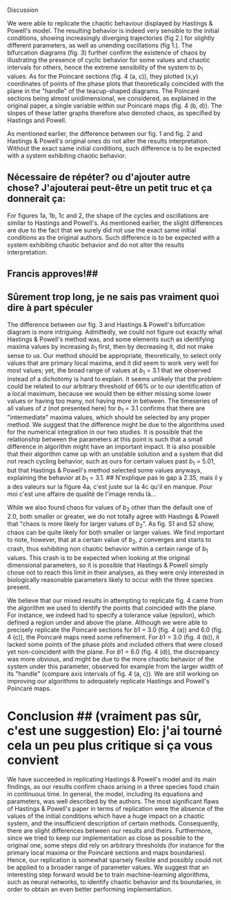 Discussion

We were able to replicate the chaotic behaviour displayed by Hastings & Powell's model. The resulting behavior is indeed very sensible to the initial conditions, showing increasingly diverging trajectories (fig 2.) for slightly different parameters, as well as unending oscillations (fig 1.). The bifurcation diagrams (fig. 3) further confirm the existence of chaos by illustrating the presence of cyclic behavior for some values and chaotic intervals for others, hence the extreme sensibility of the system to $b_1$ values. As for the Poincaré sections (fig. 4 (a, c)), they plotted (x,y) coordinates of points of the phase plots that theoretically coincided with the plane in the "handle" of the teacup-shaped diagrams. The Poincaré sections being almost unidimensional, we considered, as explained in the original paper, a single variable within our Poincaré maps (fig. 4 (b, d)). The slopes of these latter graphs therefore also denoted chaos, as specified by Hastings and Powell.

As mentioned earlier, the difference between our fig. 1 and fig. 2 and Hastings & Powell's original ones do not alter the results interpretation. Without the exact same initial conditions, such difference is to be expected with a system exhibiting chaotic behavior.
## Nécessaire de répéter? ou d'ajouter autre chose? J'ajouterai peut-être un petit truc et ça donnerait ça:
For figures 1a, 1b, 1c and 2, the shape of the cycles and oscillations are similar to Hastings and Powell's. As mentioned earlier, the slight differences are due to the fact that we surely did not use the exact same initial conditions as the original authors. Such difference is to be expected with a system exhibiting chaotic behavior and do not alter the results interpretation.
## Francis approves!##

## Sûrement trop long, je ne sais pas vraiment quoi dire à part spéculer
The difference between our fig. 3 and Hastings & Powell's bifurcation diagram is more intriguing. Admittedly, we could not figure out exactly what Hastings & Powell's method was, and some elements such as identifying maxima values by increasing $b_1$ first, then by decreasing it, did not make sense to us. Our method should be appropriate, theoretically, to select only values that are primary local maxima, and it did seem to work very well for most values; yet, the broad range of values at $b_1$ = 3.1 that we observed instead of a dichotomy is hard to explain. It seems unlikely that the problem could be related to our arbitrary threshold of 66% or to our identification of a local maximum, because we would then be either missing some lower values or having too many, not having more in between. The timeseries of all values of $z$ (not presented here) for $b_1$ = 3.1 confirms that there are "intermediate" maxima values, which should be selected by any proper method. We suggest that the difference might be due to the algorithms used for the numerical integration in our two studies. It is possible that the relationship between the parameters at this point is such that a small difference in algorithm might have an important impact. It is also possible that their algorithm came up with an unstable solution and a system that did not reach cycling behavior, such as ours for certain values past $b_1$ = 5.01, but that Hastings & Powell's method selected some values anyways, explaining the behavior at $b_1$ = 3.1. ## N'explique pas le gap à 2.35, mais il y a des valeurs sur la figure 4a, c'est juste sur la 4c qu'il en manque. Pour moi c'est une affaire de qualité de l'image rendu là...

While we also found chaos for values of $b_2$ other than the default one of 2.0, both smaller or greater, we do not totally agree with Hastings & Powell that "chaos is more likely for larger values of $b_2$". As fig. S1 and S2 show, chaos can be quite likely for both smaller or larger values. We find important to note, however, that at a certain value of $b_2$, $z$ converges and starts to crash, thus exhibiting non chaotic behavior within a certain range of $b_1$ values. This crash is to be expected when looking at the original dimensional parameters, so it is possible that Hastings & Powell simply chose not to reach this limit in their analyses, as they were only interested in biologically reasonable parameters likely to occur with the three species present.

We believe that our mixed results in attempting to replicate fig. 4 came from the algorithm we used to identify the points that coincided with the plane. For instance, we indeed had to specify a tolerance value (epsilon), which defined a region under and above the plane. Although we were able to precisely replicate the Poincaré sections for $b1$ = 3.0 (fig. 4 (a)) and 6.0 (fig. 4 (c)), the Poincaré maps need some refinement. For $b1$ = 3.0 (fig. 4 (b)), it lacked some points of the phase plots and included others that were closed yet non-coincident with the plane. For $b1$ = 6.0 (fig. 4 (d)), the discrepancy was more obvious, and might be due to the more chaotic behavior of the system under this parameter, observed for example from the larger width of its "handle" (compare axis intervals of fig. 4 (a, c)). We are still working on improving our algorithms to adequately replicate Hastings and Powell's Poincaré maps.

# Conclusion ## (vraiment pas sûr, c'est une suggestion) Elo: j'ai tourné cela un peu plus critique si ça vous convient
We have succeeded in replicating Hastings & Powell's model and its main findings, as our results confirm chaos arising in a three species food chain in continuous time. In general, the model, including its equations and parameters, was well described by the authors. The most significant flaws of Hastings & Powell's paper in terms of replication were the absence of the values of the initial conditions which have a huge impact on a chaotic system, and the insufficient description of certain methods. Consequently, there are slight differences between our results and theirs. Furthermore, since we tried to keep our implementation as close as possible to the original one, some steps did rely on arbitrary thresholds (for instance for the primary local maxima or the Poincaré sections and maps boundaries). Hence, our replication is somewhat sparsely flexible and possibly could not be applied to a broader range of parameter values. We suggest that an interesting step forward would be to train machine-learning algorithms, such as neural networks, to identify chaotic behavior and its boundaries, in order to obtain an even better performing implementation.
